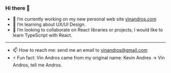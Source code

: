 ### Hi there 👋

- 🔭 I’m currently working on my new personal web site [vinandros.com](https://github.com/vinandros/personal-page)
- 🌱 I’m learning about UX/UI Design.
- 👯 I’m looking to collaborate on React libraries or projects, I would like to learn TypeScript with React.

*****
- 📫 How to reach me: send me an email to vinandros@gmail.com
- ⚡ Fun fact: Vin Andros came from my original name: Kevin Andres -> Vin Andros, tell me Andros.
<!--
**vinandros/vinandros** is a ✨ _special_ ✨ repository because its `README.md` (this file) appears on your GitHub profile.

Here are some ideas to get you started:

- 🔭 I’m currently working on ...
- 🌱 I’m currently learning ...
- 👯 I’m looking to collaborate on ...
- 🤔 I’m looking for help with ...
- 💬 Ask me about ...
- 📫 How to reach me: ...
- 😄 Pronouns: ...
- ⚡ Fun fact: ...
-->
